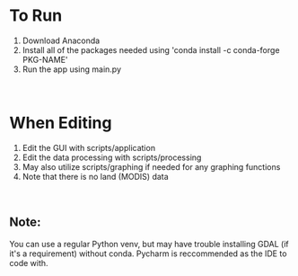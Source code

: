 # To Run
1. Download Anaconda
2. Install all of the packages needed using 'conda install -c conda-forge PKG-NAME'
3. Run the app using main.py

<br>

# When Editing
1. Edit the GUI with scripts/application
2. Edit the data processing with scripts/processing
3. May also utilize scripts/graphing if needed for any graphing functions
4. Note that there is no land (MODIS) data

<br>

## Note: 
You can use a regular Python venv, but may have trouble installing GDAL (if it's a requirement) without conda.
Pycharm is reccommended as the IDE to code with.
